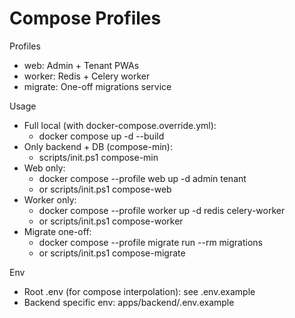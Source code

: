 Compose Profiles
================

Profiles
- web: Admin + Tenant PWAs
- worker: Redis + Celery worker
- migrate: One-off migrations service

Usage
- Full local (with docker-compose.override.yml):
  - docker compose up -d --build
- Only backend + DB (compose-min):
  - scripts/init.ps1 compose-min
- Web only:
  - docker compose --profile web up -d admin tenant
  - or scripts/init.ps1 compose-web
- Worker only:
  - docker compose --profile worker up -d redis celery-worker
  - or scripts/init.ps1 compose-worker
- Migrate one-off:
  - docker compose --profile migrate run --rm migrations
  - or scripts/init.ps1 compose-migrate

Env
- Root .env (for compose interpolation): see .env.example
- Backend specific env: apps/backend/.env.example

